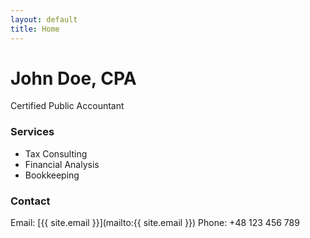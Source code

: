 ```yaml
---
layout: default
title: Home
---
```


# John Doe, CPA

Certified Public Accountant

### Services

- Tax Consulting
- Financial Analysis
- Bookkeeping

### Contact

Email: [{{ site.email }}](mailto:{{ site.email }})
Phone: +48 123 456 789